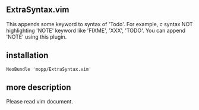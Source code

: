 ## ExtraSyntax.vim
This appends some keyword to syntax of 'Todo'.
For example, c syntax NOT highlighting 'NOTE' keyword like 'FIXME', 'XXX', 'TODO'.
You can append 'NOTE' using this plugin.

## installation
```vim
NeoBundle 'mopp/ExtraSyntax.vim'
```

## more description
Please read vim document.  
